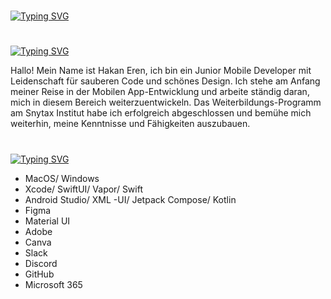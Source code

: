 #

[![Typing SVG](https://readme-typing-svg.demolab.com?font=Silkscreen&size=29&pause=1000&color=257FA7&width=435&lines=meine+projekte+%E2%AC%87%EF%B8%8F)](https://git.io/typing-svg)

#

[![Typing SVG](https://readme-typing-svg.demolab.com?font=Silkscreen&size=29&pause=1000&color=257FA7&width=435&lines=%C3%BCber+mich+%E2%AC%87%EF%B8%8F)](https://git.io/typing-svg)

Hallo! Mein Name ist Hakan Eren, ich bin ein Junior Mobile Developer mit Leidenschaft für sauberen Code und schönes Design. Ich stehe am Anfang meiner Reise in der Mobilen App-Entwicklung und arbeite ständig daran, mich in diesem Bereich weiterzuentwickeln. Das Weiterbildungs-Programm am Snytax Institut habe ich erfolgreich abgeschlossen und bemühe mich weiterhin, meine Kenntnisse und Fähigkeiten auszubauen. 

#

[![Typing SVG](https://readme-typing-svg.demolab.com?font=Silkscreen&size=29&pause=1000&color=257FA7&width=435&lines=tech+stack+%E2%AC%87%EF%B8%8F)](https://git.io/typing-svg)

- MacOS/ Windows
- Xcode/ SwiftUI/ Vapor/ Swift  
- Android Studio/ XML -UI/ Jetpack Compose/ Kotlin 
- Figma
- Material UI 
- Adobe
- Canva
- Slack
- Discord
- GitHub 
- Microsoft 365
